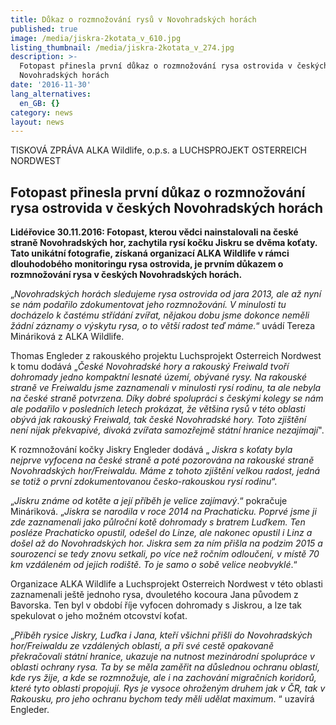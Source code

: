 ```yaml
---
title: Důkaz o rozmnožování rysů v Novohradských horách
published: true
image: /media/jiskra-2kotata_v_610.jpg
listing_thumbnail: /media/jiskra-2kotata_v_274.jpg
description: >-
  Fotopast přinesla první důkaz o rozmnožování rysa ostrovida v českých
  Novohradských horách
date: '2016-11-30'
lang_alternatives:
  en_GB: {}
category: news
layout: news
---
```

TISKOVÁ ZPRÁVA ALKA Wildlife, o.p.s. a LUCHSPROJEKT OSTERREICH NORDWEST

## Fotopast přinesla první důkaz o rozmnožování rysa ostrovida v českých Novohradských horách

**Lidéřovice 30.11.2016: Fotopast, kterou vědci nainstalovali na české straně Novohradských hor, zachytila rysí kočku Jiskru se dvěma koťaty. Tato unikátní fotografie, získaná organizací ALKA Wildlife v rámci dlouhodobého monitoringu rysa ostrovida, je prvním důkazem o rozmnožování rysa v českých Novohradských horách.**

„_Novohradských horách sledujeme rysa ostrovida od jara 2013, ale až nyní se nám podařilo zdokumentovat jeho rozmnožování. V minulosti tu docházelo k častému střídání zvířat, nějakou dobu jsme dokonce neměli žádní záznamy o výskytu rysa, o to větší radost teď máme._“ uvádí Tereza Mináriková z ALKA Wildlife. 

Thomas Engleder z rakouského projektu Luchsprojekt Osterreich Nordwest k tomu dodává „_České Novohradské hory a rakouský Freiwald tvoří dohromady jedno kompaktní lesnaté území, obývané rysy. Na rakouské straně ve Freiwaldu jsme zaznamenali v minulosti rysí rodinu, ta ale nebyla na české straně potvrzena. Díky dobré spolupráci s českými kolegy se nám ale podařilo v posledních letech prokázat, že většina rysů v této oblasti obývá jak rakouský Freiwald, tak české Novohradské hory. Toto zjištění není nijak překvapivé, divoká zvířata samozřejmě státní hranice nezajímají_".

K rozmnožování kočky Jiskry Engleder dodává „ _Jiskra s koťaty byla nejprve vyfocena na české straně a poté pozorována na rakouské straně Novohradských hor/Freiwaldu. Máme z tohoto zjištění velkou radost, jedná se totiž o první zdokumentovanou česko-rakouskou rysí rodinu_“.

„_Jiskru známe od kotěte a její příběh je velice zajímavý_.“ pokračuje Mináriková. „_Jiskra se narodila v roce 2014 na Prachaticku. Poprvé jsme ji zde zaznamenali jako půlroční kotě dohromady s bratrem Luďkem. Ten posléze Prachaticko opustil, odešel do Linze, ale nakonec opustil i Linz a došel až do Novohradských hor. Jiskra sem za ním přišla na podzim 2015 a sourozenci se tedy znovu setkali, po více než ročním odloučení, v místě 70 km vzdáleném od jejich rodiště. To je samo o sobě velice neobvyklé_.“ 

Organizace ALKA Wildlife a Luchsprojekt Osterreich Nordwest v této oblasti zaznamenali ještě jednoho rysa, dvouletého kocoura Jana původem z Bavorska. Ten byl v období říje vyfocen dohromady s Jiskrou, a lze tak spekulovat o jeho možném otcovství koťat. 

„_Příběh rysice Jiskry, Luďka i Jana, kteří všichni přišli do Novohradských hor/Freiwaldu ze vzdálených oblastí, a při své cestě opakovaně překračovali státní hranice, ukazuje na nutnost mezinárodní spolupráce v oblasti ochrany rysa. Ta by se měla zaměřit na důslednou ochranu oblastí, kde rys žije, a kde se rozmnožuje, ale i na zachování migračních koridorů, které tyto oblasti propojují. Rys je vysoce ohroženým druhem jak v ČR, tak v Rakousku, pro jeho ochranu bychom tedy měli udělat maximum_. “ uzavírá Engleder.
